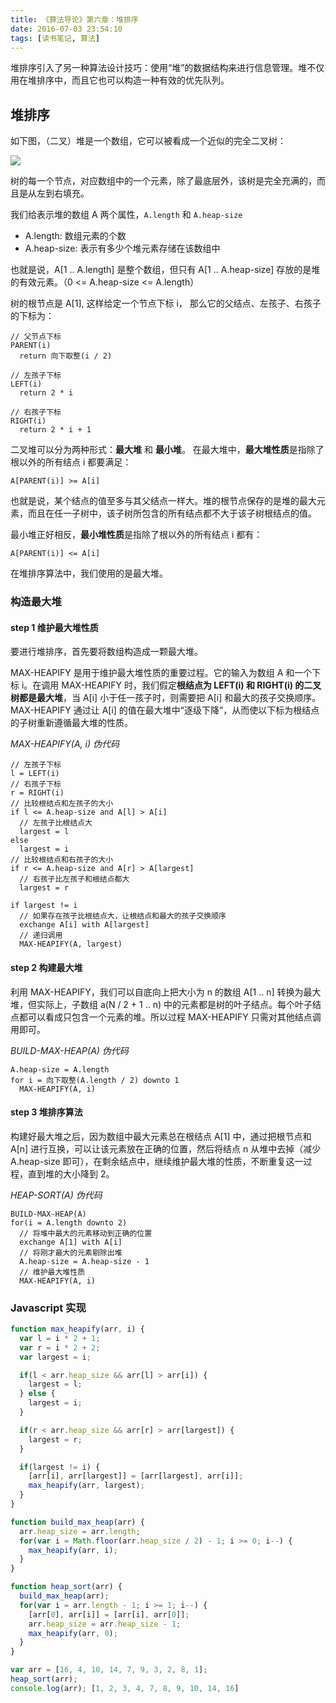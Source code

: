 ```yaml
---
title: 《算法导论》第六章：堆排序
date: 2016-07-03 23:54:10
tags: [读书笔记, 算法]
---
```

堆排序引入了另一种算法设计技巧：使用“堆”的数据结构来进行信息管理。堆不仅用在堆排序中，而且它也可以构造一种有效的优先队列。

## 堆排序
如下图，（二叉）堆是一个数组，它可以被看成一个近似的完全二叉树：

![](http://7xo08n.com1.z0.glb.clouddn.com/blog/Introduction-to-Algorithms-6/01.png)

树的每一个节点，对应数组中的一个元素，除了最底层外，该树是完全充满的，而且是从左到右填充。

我们给表示堆的数组 A 两个属性，`A.length` 和 `A.heap-size`

- A.length: 数组元素的个数
- A.heap-size: 表示有多少个堆元素存储在该数组中

也就是说，A[1 .. A.length] 是整个数组，但只有 A[1 .. A.heap-size] 存放的是堆的有效元素。（0 <= A.heap-size <= A.length）

树的根节点是 A[1], 这样给定一个节点下标 i， 那么它的父结点、左孩子、右孩子的下标为：

```
// 父节点下标
PARENT(i)
  return 向下取整(i / 2)

// 左孩子下标
LEFT(i)
  return 2 * i

// 右孩子下标
RIGHT(i)
  return 2 * i + 1
```

二叉堆可以分为两种形式：**最大堆** 和 **最小堆**。
在最大堆中，**最大堆性质**是指除了根以外的所有结点 i 都要满足：
```
A[PARENT(i)] >= A[i]
```
也就是说，某个结点的值至多与其父结点一样大。堆的根节点保存的是堆的最大元素，而且在任一子树中，该子树所包含的所有结点都不大于该子树根结点的值。

最小堆正好相反，**最小堆性质**是指除了根以外的所有结点 i 都有：
```
A[PARENT(i)] <= A[i]
```

在堆排序算法中，我们使用的是最大堆。

### 构造最大堆

#### step 1 维护最大堆性质

要进行堆排序，首先要将数组构造成一颗最大堆。

MAX-HEAPIFY 是用于维护最大堆性质的重要过程。它的输入为数组 A 和一个下标 i。在调用 MAX-HEAPIFY 时，我们假定**根结点为 LEFT(i) 和 RIGHT(i) 的二叉树都是最大堆**，当 A[i] 小于任一孩子时，则需要把 A[i] 和最大的孩子交换顺序。MAX-HEAPIFY 通过让 A[i] 的值在最大堆中“逐级下降”，从而使以下标为根结点的子树重新遵循最大堆的性质。

*MAX-HEAPIFY(A, i) 伪代码*
```
// 左孩子下标
l = LEFT(i)
// 右孩子下标
r = RIGHT(i)
// 比较根结点和左孩子的大小
if l <= A.heap-size and A[l] > A[i]
  // 左孩子比根结点大
  largest = l
else
  largest = i
// 比较根结点和右孩子的大小
if r <= A.heap-size and A[r] > A[largest]
  // 右孩子比左孩子和根结点都大
  largest = r

if largest != i
  // 如果存在孩子比根结点大，让根结点和最大的孩子交换顺序
  exchange A[i] with A[largest]
  // 递归调用
  MAX-HEAPIFY(A, largest)
```

#### step 2 构建最大堆

利用 MAX-HEAPIFY，我们可以自底向上把大小为 n 的数组 A[1 .. n] 转换为最大堆，但实际上，子数组 a(N / 2 + 1 .. n) 中的元素都是树的叶子结点。每个叶子结点都可以看成只包含一个元素的堆。所以过程 MAX-HEAPIFY 只需对其他结点调用即可。

*BUILD-MAX-HEAP(A) 伪代码*
```
A.heap-size = A.length
for i = 向下取整(A.length / 2) downto 1
  MAX-HEAPIFY(A, i)
```

#### step 3 堆排序算法

构建好最大堆之后，因为数组中最大元素总在根结点 A[1] 中，通过把根节点和 A[n] 进行互换，可以让该元素放在正确的位置，然后将结点 n 从堆中去掉（减少 A.heap-size 即可），在剩余结点中，继续维护最大堆的性质，不断重复这一过程，直到堆的大小降到 2。

*HEAP-SORT(A) 伪代码*
```
BUILD-MAX-HEAP(A)
for(i = A.length downto 2)
  // 将堆中最大的元素移动到正确的位置
  exchange A[1] with A[i]
  // 将刚才最大的元素剔除出堆
  A.heap-size = A.heap-size - 1
  // 维护最大堆性质
  MAX-HEAPIFY(A, i)
```

### Javascript 实现
```javascript
function max_heapify(arr, i) {
  var l = i * 2 + 1;
  var r = i * 2 + 2;
  var largest = i;

  if(l < arr.heap_size && arr[l] > arr[i]) {
    largest = l;
  } else {
    largest = i;
  }

  if(r < arr.heap_size && arr[r] > arr[largest]) {
    largest = r;
  }

  if(largest != i) {
    [arr[i], arr[largest]] = [arr[largest], arr[i]];
    max_heapify(arr, largest);
  }
}

function build_max_heap(arr) {
  arr.heap_size = arr.length;
  for(var i = Math.floor(arr.heap_size / 2) - 1; i >= 0; i--) {
    max_heapify(arr, i);
  }
}

function heap_sort(arr) {
  build_max_heap(arr);
  for(var i = arr.length - 1; i >= 1; i--) {
    [arr[0], arr[i]] = [arr[i], arr[0]];
    arr.heap_size = arr.heap_size - 1;
    max_heapify(arr, 0);
  }
}

var arr = [16, 4, 10, 14, 7, 9, 3, 2, 8, 1];
heap_sort(arr);
console.log(arr); [1, 2, 3, 4, 7, 8, 9, 10, 14, 16]
```